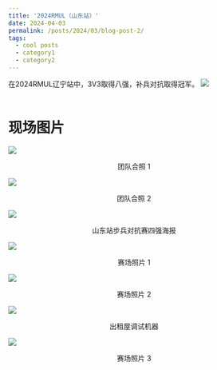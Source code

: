 ```yaml
---
title: '2024RMUL（山东站）'
date: 2024-04-03
permalink: /posts/2024/03/blog-post-2/
tags:
  - cool posts
  - category1
  - category2
---
```


在2024RMUL辽宁站中，3V3取得八强，补兵对抗取得冠军。
<img src='/images/0012.png'>
<br>
<br>

现场图片
======
<img src='/images/0012.png'>
<p align="center">  
团队合照 1
</p>

<img src='/images/0013.png'>
<p align="center">  
团队合照 2
</p>

<img src='/images/0011.png'>
<p align="center">  
山东站步兵对抗赛四强海报
</p>

<img src='/images/0014.png'>
<p align="center">  
赛场照片 1 
</p>

<img src='/images/0016.png'>
<p align="center">  
赛场照片 2
</p>

<img src='/images/0015.png'>
<p align="center">  
出租屋调试机器 
</p>

<img src='/images/0017.png'>
<p align="center">  
赛场照片 3
</p>



